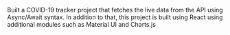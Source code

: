 Built a COVID-19 tracker project that fetches the live data from the API using Async/Await syntax. In addition to that, this project is built using React using additional modules such as Material UI and Charts.js
